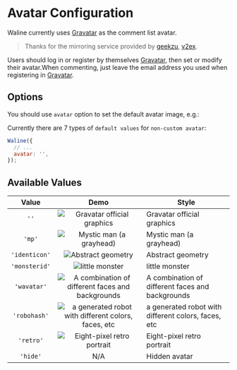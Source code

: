 # Avatar Configuration

Waline currently uses [Gravatar][1] as the comment list avatar.

> Thanks for the mirroring service provided by [geekzu](https://cdn.geekzu.org/cached.html), [v2ex](https://v2ex.com).

Users should log in or register by themselves [Gravatar][1], then set or modify their avatar.When commenting, just leave the email address you used when registering in [Gravatar][1].

## Options

You should use `avatar` option to set the default avatar image, e.g.:

Currently there are 7 types of `default values` for `non-custom avatar`:

```js
Waline({
  // ...
  avatar: '',
});
```

## Available Values

|     Value     |                                                               Demo                                                               | Style                                               |
| :-----------: | :------------------------------------------------------------------------------------------------------------------------------: | --------------------------------------------------- |
|     `''`      |                   ![Gravatar official graphics](//sdn.geekzu.org/avatar/d41d8cd98f00b204e9800998ecf8427e?s=40)                   | Gravatar official graphics                          |
|    `'mp'`     |                  ![Mystic man (a grayhead)](//sdn.geekzu.org/avatar/d41d8cd98f00b204e9800998ecf8427e?s=40&d=mp)                  | Mystic man (a grayhead)                             |
| `'identicon'` |                 ![Abstract geometry](//sdn.geekzu.org/avatar/d41d8cd98f00b204e9800998ecf8427e?s=40&d=identicon)                  | Abstract geometry                                   |
| `'monsterid'` |                   ![little monster](//sdn.geekzu.org/avatar/d41d8cd98f00b204e9800998ecf8427e?s=40&d=monsterid)                   | little monster                                      |
|  `'wavatar'`  |   ![A combination of different faces and backgrounds](//sdn.geekzu.org/avatar/d41d8cd98f00b204e9800998ecf8427e?s=40&d=wavatar)   | A combination of different faces and backgrounds    |
| `'robohash'`  | ![a generated robot with different colors, faces, etc](//sdn.geekzu.org/avatar/d41d8cd98f00b204e9800998ecf8427e?s=40&d=robohash) | a generated robot with different colors, faces, etc |
|   `'retro'`   |               ![Eight-pixel retro portrait](//sdn.geekzu.org/avatar/d41d8cd98f00b204e9800998ecf8427e?s=40&d=retro)               | Eight-pixel retro portrait                          |
|   `'hide'`    |                                                               N/A                                                                | Hidden avatar                                       |

[1]: http://gravatar.com/
